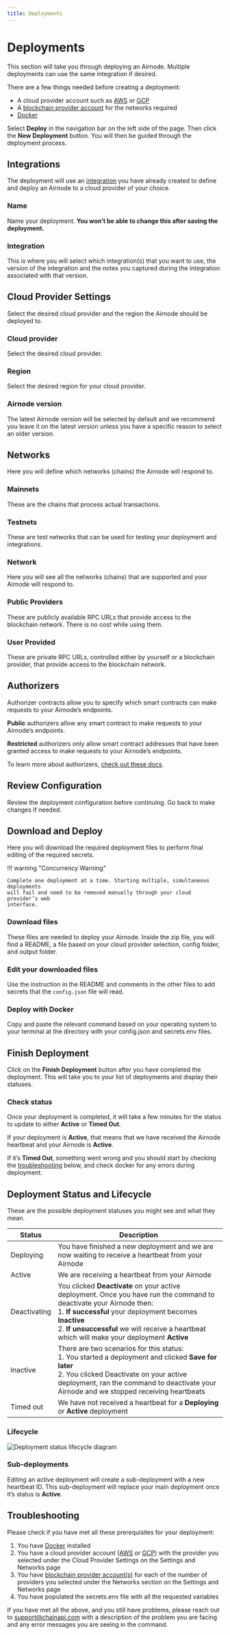 ```yaml
---
title: Deployments
---
```


# Deployments

<!-- If you change the following paragraph, change it in the README. -->

This section will take you through deploying an Airnode. Multiple deployments
can use the same integration if desired.

There are a few things needed before creating a deployment:

- A cloud provider account such as [AWS](https://aws.amazon.com/) or
  [GCP](https://cloud.google.com/)
- A
  [blockchain provider account](https://docs.api3.org/airnode/latest/concepts/chain-providers.md)
  for the networks required
- [Docker](https://www.docker.com/)

Select **Deploy** in the navigation bar on the left side of the page. Then click
the **New Deployment** button. You will then be guided through the deployment
process.

## Integrations

The deployment will use an [integration](integrations.md) you have already
created to define and deploy an Airnode to a cloud provider of your choice.

### Name

Name your deployment. **You won’t be able to change this after saving the
deployment.**

### Integration

This is where you will select which integration(s) that you want to use, the
version of the integration and the notes you captured during the integration
associated with that version.

## Cloud Provider Settings

Select the desired cloud provider and the region the Airnode should be deployed
to.

### Cloud provider

Select the desired cloud provider.

### Region

Select the desired region for your cloud provider.

### Airnode version

The latest Airnode version will be selected by default and we recommend you
leave it on the latest version unless you have a specific reason to select an
older version.

## Networks

Here you will define which networks (chains) the Airnode will respond to.

### Mainnets

These are the chains that process actual transactions.

### Testnets

These are test networks that can be used for testing your deployment and
integrations.

### Network

Here you will see all the networks (chains) that are supported and your Airnode
will respond to.

### Public Providers

These are publicly available RPC URLs that provide access to the blockchain
network. There is no cost while using them.

### User Provided

These are private RPC URLs, controlled either by yourself or a blockchain
provider, that provide access to the blockchain network.

## Authorizers

Authorizer contracts allow you to specify which smart contracts can make
requests to your Airnode’s endpoints.

**Public** authorizers allow any smart contract to make requests to your
Airnode’s endpoints.

**Restricted** authorizers only allow smart contract addresses that have been
granted access to make requests to your Airnode’s endpoints.

To learn more about authorizers,
[check out these docs](https://docs.api3.org/airnode/latest/concepts/authorizers).

## Review Configuration

Review the deployment configuration before continuing. Go back to make changes
if needed.

## Download and Deploy

Here you will download the required deployment files to perform final editing of
the required secrets.

!!! warning "Concurrency Warning"

    Complete one deployment at a time. Starting multiple, simultaneous deployments
    will fail and need to be removed manually through your cloud provider’s web
    interface.

### Download files

These files are needed to deploy your Airnode. Inside the zip file, you will
find a README, a file based on your cloud provider selection, config folder, and
output folder.

### Edit your downloaded files

Use the instruction in the README and comments in the other files to add secrets
that the `config.json` file will read.

### Deploy with Docker

Copy and paste the relevant command based on your operating system to your
terminal at the directory with your config.json and secrets.env files.

## Finish Deployment

Click on the **Finish Deployment** button after you have completed the
deployment. This will take you to your list of deployments and display their
statuses.

<!-- Still need: Downloading and editing files (folder structure) The readme (display
the actual readme in the documents page Add explanation for what a blockchain
provider does Recommend multiple blockchain providers and explain what happens
when one goes down (the why)

Managing an existing deployment How adding / removing / changing APIs version
will impact your Airnode How will adding or changing your network impact your
Airnode How to delete a deployment (use docker) Deployment ReadMe (generalized
readme)-->

### Check status

Once your deployment is completed, it will take a few minutes for the status to
update to either **Active** or **Timed Out**.

If your deployment is **Active**, that means that we have received the Airnode
heartbeat and your Airnode is **Active**.

If it’s **Timed Out**, something went wrong and you should start by checking the
[troubleshooting](#troubleshooting) below, and check docker for any errors
during deployment.

<!--If successfully completed, your deployment’s status will become Active within 1
minute. If your deployment is not active after clicking "Finish deployment",
check your cloud provider logs and configuration details before redeploying.-->

## Deployment Status and Lifecycle

These are the possible deployment statuses you might see and what they mean.

| Status       | Description                                                                                                                                                                                                                                                                             |
| ------------ | --------------------------------------------------------------------------------------------------------------------------------------------------------------------------------------------------------------------------------------------------------------------------------------- |
| Deploying    | You have finished a new deployment and we are now waiting to receive a heartbeat from your Airnode                                                                                                                                                                                      |
| Active       | We are receiving a heartbeat from your Airnode                                                                                                                                                                                                                                          |
| Deactivating | You clicked **Deactivate** on your active deployment. Once you have run the command to deactivate your Airnode then: <br/>1. **If successful** your deployment becomes **Inactive** <br/> 2. **If unsuccessful** we will receive a heartbeat which will make your deployment **Active** |
| Inactive     | There are two scenarios for this status: <br/>1. You started a deployment and clicked **Save for later** <br/> 2. You clicked Deactivate on your active deployment, ran the command to deactivate your Airnode and we stopped receiving heartbeats                                      |
| Timed out    | We have not received a heartbeat for a **Deploying** or **Active** deployment                                                                                                                                                                                                           |

### Lifecycle

![Deployment status lifecycle diagram](../images/deployment-statuses-diagram.png)

### Sub-deployments

Editing an active deployment will create a sub-deployment with a new heartbeat
ID. This sub-deployment will replace your main deployment once it’s status is
**Active**.

## Troubleshooting

Please check if you have met all these prerequisites for your deployment:

1.  You have [Docker](https://docs.docker.com/get-started/overview/) installed
2.  You have a cloud provider account ([AWS](https://aws.amazon.com/account/) or
    [GCP](https://cloud.google.com/)) with the provider you selected under the
    Cloud Provider Settings on the Settings and Networks page
3.  You have
    [blockchain provider account(s)](https://docs.api3.org/airnode/latest/concepts/chain-providers.html)
    for each of the number of providers you selected under the Networks section
    on the Settings and Networks page
4.  You have populated the secrets.env file with all the requested variables

If you have met all the above, and you still have problems, please reach out to
[support@chainapi.com](mailto:support@chainapi.com) with a description of the
problem you are facing and any error messages you are seeing in the command.
